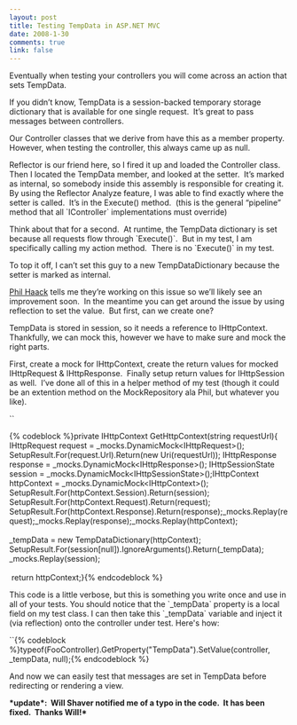 ```yaml
--- 
layout: post
title: Testing TempData in ASP.NET MVC
date: 2008-1-30
comments: true
link: false
---
```

<p>Eventually when testing your controllers you will come across an action that sets TempData.</p><p>If you didn’t know, TempData is a session-backed temporary storage dictionary that is available for one single request.&nbsp; It’s great to pass messages between controllers.</p><p>Our Controller classes that we derive from have this as a member property.&nbsp; However, when testing the controller, this always came up as null.</p><p>Reflector is our friend here, so I fired it up and loaded the Controller class.&nbsp; Then I located the TempData member, and looked at the setter.&nbsp; It’s marked as internal, so somebody inside this assembly is responsible for creating it.&nbsp; By using the Reflector Analyze feature, I was able to find exactly where the setter is called.&nbsp; It’s in the Execute() method.&nbsp; (this is the general “pipeline” method that all `IController` implementations must override)</p><p>Think about that for a second.&nbsp; At runtime, the TempData dictionary is set because all requests flow through `Execute()`.&nbsp; But in my test, I am specifically calling my action method.&nbsp; There is no `Execute()` in my test.</p><p>To top it off, I can’t set this guy to a new TempDataDictionary because the setter is marked as internal.</p><p><a href="http://haacked.com/" target="_blank">Phil Haack</a> tells me they’re working on this issue so we’ll likely see an improvement soon.&nbsp; In the meantime you can get around the issue by using reflection to set the value.&nbsp; But first, can we create one?</p><p>TempData is stored in session, so it needs a reference to IHttpContext.&nbsp; Thankfully, we can mock this, however we have to make sure and mock the right parts.</p><p>First, create a mock for IHttpContext, create the return values for mocked IHttpRequest &amp; IHttpResponse.&nbsp; Finally setup return values for IHttpSession as well.&nbsp; I’ve done all of this in a helper method of my test (though it could be an extention method on the MockRepository ala Phil, but whatever you like).</p><p>``</p>{% codeblock %}private IHttpContext GetHttpContext(string requestUrl){	IHttpRequest request = _mocks.DynamicMock&lt;IHttpRequest&gt;();	SetupResult.For(request.Url).Return(new Uri(requestUrl));	IHttpResponse response = _mocks.DynamicMock&lt;IHttpResponse&gt;();	IHttpSessionState session = _mocks.DynamicMock&lt;IHttpSessionState&gt;();IHttpContext httpContext = _mocks.DynamicMock&lt;IHttpContext&gt;();	SetupResult.For(httpContext.Session).Return(session);	SetupResult.For(httpContext.Request).Return(request);	SetupResult.For(httpContext.Response).Return(response);_mocks.Replay(request);_mocks.Replay(response);_mocks.Replay(httpContext);<br><br>_tempData = new TempDataDictionary(httpContext);<br>SetupResult.For(session[null]).IgnoreArguments().Return(_tempData);			<br>_mocks.Replay(session);<br><br> &nbsp;return httpContext;}{% endcodeblock %}<p></p><p>This code is a little verbose, but this is something you write once and use in all of your tests. You should notice that the `_tempData` property is a local field on my test class. I can then take this `_tempData` variable and inject it (via reflection) onto the controller under test. Here's how:</p>``{% codeblock %}typeof(FooController).GetProperty("TempData").SetValue(controller, _tempData, null);{% endcodeblock %}<p>And now we can easily test that messages are set in TempData before redirecting or rendering a view.</p><p><b>*update*:&nbsp; Will Shaver notified me of a typo in the code.&nbsp; It has been fixed.&nbsp; Thanks Will!*</b><br></p>
